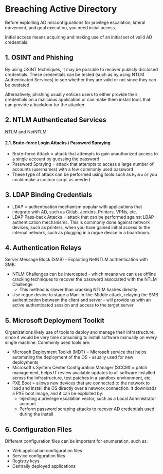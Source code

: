 # Breaching Active Directory

Before exploiting AD misconfigurations for privilege escalation, lateral movement, and goal execution, you need initial access.

Initial access means acquiring and making use of an initial set of valid AD credentials.

## 1. OSINT and Phishing

By using OSINT techniques, it may be possible to recover publicly disclosed credentials. These credentials can be tested (such as by using NTLM Authenticated Services) to see whether they are valid or not since they can be outdated.

Alternatively, phishing usually entices users to either provide their credentials on a malicious application or can make them install tools that can provide a backdoor for the attacker.

## 2. NTLM Authenticated Services

NTLM and NetNTLM

#### 2.1. Brute-force Login Attacks / Password Spraying

* Brute-force Attack = attack that attempts to gain unauthorized access to a single account by guessing the password
* Password Spraying = attack that attempts to access a large number of accounts (usernames) with a few commonly used password
* These type of attack can be performed using tools such as `Hydra` or you could make a custom script as needed

## 3. LDAP Binding Credentials

* LDAP = authentication mechanism popular with applications that integrate with AD, such as Gitlab, Jenkins, Printers, VPNs, etc.
* LDAP Pass-back Attacks = attack that can be performed against LDAP authentication mechanisms. This is commonly done against network devices, such as printers, when you have gained initial access to the internal network, such as plugging in a rogue device in a boardroom.

## 4. Authentication Relays

Server Message Block (SMB) - Exploiting NetNTLM authentication with SMB:

* NTLM Challenges can be intercepted - which means we can use offline cracking techniques to recover the password associated with the NTLM Challenge
	* This method is slower than cracking NTLM hashes directly
* Use rogue device to stage a Man-in-the-Middle attack, relaying the SMB authentication between the client and server - will provide us with an active authenticated session and access to the target server

## 5. Microsoft Deployment Toolkit

Organizations likely use of tools to deploy and manage their infrastructure, since it would be very time consuming to install software manually on every single machine. Commonly used tools are:

* Microsoft Deployment Toolkit (MDT) = Microsoft service that helps automating the deployment of the OS - usually used for new deployments
* Microsoft's System Center Configuration Manager (SCCM) = patch management, helps IT review available updates to all software installed across the infrastructure, test patches in a sandbox environment, etc.
* PXE Boot = allows new devices that are connected to the network to load and install the OS directly over a network connection. It downloads a PXE boot image, and it can be exploited by:
	* Injecting a privilege escalation vector, such as a Local Administrator account
	* Perform password scraping attacks to recover AD credentials used during the install

## 6. Configuration Files

Different configuration files can be important for enumeration, such as:

* Web application configuration files
* Service configuration files
* Registry keys
* Centrally deployed applications